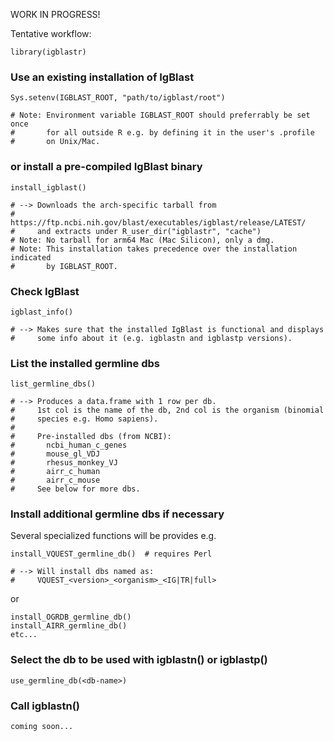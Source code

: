 WORK IN PROGRESS!

Tentative workflow:

    library(igblastr)


### Use an existing installation of IgBlast

    Sys.setenv(IGBLAST_ROOT, "path/to/igblast/root")
    
    # Note: Environment variable IGBLAST_ROOT should preferrably be set once
    #       for all outside R e.g. by defining it in the user's .profile
    #       on Unix/Mac.


### or install a pre-compiled IgBlast binary

    install_igblast()
    
    # --> Downloads the arch-specific tarball from
    #     https://ftp.ncbi.nih.gov/blast/executables/igblast/release/LATEST/
    #     and extracts under R_user_dir("igblastr", "cache")
    # Note: No tarball for arm64 Mac (Mac Silicon), only a dmg.
    # Note: This installation takes precedence over the installation indicated
    #       by IGBLAST_ROOT.


### Check IgBlast

    igblast_info()
    
    # --> Makes sure that the installed IgBlast is functional and displays
    #     some info about it (e.g. igblastn and igblastp versions).


### List the installed germline dbs

    list_germline_dbs()
    
    # --> Produces a data.frame with 1 row per db.
    #     1st col is the name of the db, 2nd col is the organism (binomial
    #     species e.g. Homo sapiens).
    #
    #     Pre-installed dbs (from NCBI):
    #       ncbi_human_c_genes
    #       mouse_gl_VDJ
    #       rhesus_monkey_VJ
    #       airr_c_human
    #       airr_c_mouse
    #     See below for more dbs.


### Install additional germline dbs if necessary

Several specialized functions will be provides e.g.

    install_VQUEST_germline_db()  # requires Perl
    
    # --> Will install dbs named as:
    #     VQUEST_<version>_<organism>_<IG|TR|full>

or

    install_OGRDB_germline_db()
    install_AIRR_germline_db()
    etc...


### Select the db to be used with igblastn() or igblastp()

    use_germline_db(<db-name>)


### Call igblastn()
    
    coming soon...


